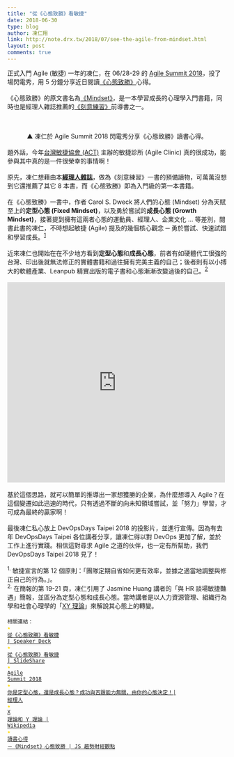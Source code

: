 ```yaml
---
title: "從《心態致勝》看敏捷"
date: 2018-06-30
type: blog
author: 凍仁翔
link: http://note.drx.tw/2018/07/see-the-agile-from-mindset.html
layout: post
comments: true
---
```


正式入門 Agile (敏捷) 一年的凍仁，在 06/28-29 的 <a href="https://summit.ithome.com.tw/agile/" target="_blank">Agile Summit 2018</a>，投了場閃電秀，用 5 分鐘分享近日閱讀<a href="https://play.google.com/store/books/details?id=XTEkDwAAQBAJ" target="_blank">《心態致勝》</a>心得。<br /><br />《心態致勝》的原文書名為<a href="https://www.amazon.com/Mindset-Psychology-Carol-S-Dweck/dp/0345472322" target="_blank">《Mindset》</a>，是一本學習成長的心理學入門書籍，同時也是經理人雜誌推薦的<a href="http://www.books.com.tw/products/0010752714">《刻意練習》</a>前導書之一。<br /><br /><div style="text-align: center;"><script async="" class="speakerdeck-embed" data-id="5d829ee1c8f14fec96b011c8c075dc38" data-ratio="1.33333333333333" src="//speakerdeck.com/assets/embed.js"></script><br />▲ 凍仁於 Agile Summit 2018 閃電秀分享《心態致勝》讀書心得。</div><a name='more'></a><br />題外話，今年<a href="https://act.club.tw/" target="_blank">台灣敏捷協會 (ACT)</a> 主辦的敏捷診所 (Agile Clinic) 真的很成功，能參與其中真的是一件很榮幸的事情啊！<br /><br />原先，凍仁想藉由本<b><a href="https://www.managertoday.com.tw/magazine/view/127424" target="_blank">經理人雜誌</a></b>，做為《刻意練習》一書的預備讀物，可萬萬沒想到它還推薦了其它 8 本書，而《心態致勝》即為入門級的第一本書籍。<br /><br />在《心態致勝》一書中，作者 Carol S. Dweck 將人們的心態 (Mindset) 分為天賦至上的<b>定型心態 (Fixed Mindset)</b>，以及勇於嘗試的<b>成長心態 (Growth Mindset)</b>，接著提到擁有這兩者心態的運動員、經理人、企業文化 … 等差別，閱書此書的凍仁，不時想起敏捷 (Agile) 提及的幾個核心觀念 ─ 勇於嘗試、快速試錯和學習成長。<sup><a href="https://note.drx.tw/2018/07/see-the-agile-from-mindset.html#principles">1</a></sup><br /><br />近來凍仁也開始在在不少地方看到<b>定型心態</b>和<b>成長心態</b>，前者有如硬體代工很強的台灣、印出後就無法修正的實體書籍和過往擁有完美主義的自己；後者則有以小搏大的軟體產業、Leanpub 精實出版的電子書和心態漸漸改變過後的自己。<sup><a href="https://note.drx.tw/2018/07/see-the-agile-from-mindset.html#talking-agile-with-the-hr">2</a></sup><br /><br /><iframe allow="encrypted-media" allowtransparency="true" frameborder="0" height="461" scrolling="no" src="https://www.facebook.com/plugins/post.php?href=https%3A%2F%2Fwww.facebook.com%2Fchusiang.lai%2Fposts%2F10209294270633082&amp;width=500" style="border: none; overflow: hidden;" width="500"></iframe><br /><br />基於這個思路，就可以簡單的推導出一家想獲勝的企業，為什麼想導入 Agile？在這個變遷如此迅速的時代，只有透過不斷的向未知領域嘗試，並「努力」學習，才可成為最終的贏家啊！<br /><br />最後凍仁私心放上 DevOpsDays Taipei 2018 的投影片，並進行宣傳。因為有去年 DevOpsDays Taipei 各位講者分享，讓凍仁得以對 DevOps 更加了解，並於工作上進行實踐。相信這對尋求 Agile 之道的伙伴，也一定有所幫助，我們 DevOpsDays Taipei 2018 見了！<br /><br /><span class="Comment"><sup><a id="principles">1.</a></sup> 敏捷宣言的第 12 個原則：「團隊定期自省如何更有效率，並據之適當地調整與修正自己的行為。」。<br /><sup><a id="talking-agile-with-the-hr">2.</a></sup> 在簡報的第 19-21 頁，凍仁引用了 Jasmine Huang 講者的「與 HR 談場敏捷豔遇」簡報，並區分為定型心態和成長心態。當時講者是以人力資源管理、組織行為學和社會心理學的「<a href="https://zh.wikipedia.org/zh-tw/X理论和Y理论" target="_blank">XY 理論</a>」來解說其心態上的轉變。</span><br /><br /><code class="ref">相關連結：<br /><span style="color: #ffdb00;">★</span> <a href="https://speakerdeck.com/chusiang/see-the-agile-from-mindset" target="_blank">從《心態致勝》看敏捷 | Speaker Deck</a><br /><span style="color: #ffdb00;">★</span> <a href="https://www.slideshare.net/freezejonny/see-the-agile-from-mindset" target="_blank">從《心態致勝》看敏捷 | SlideShare</a><br /><span style="color: #ffdb00;">★</span> <a href="https://summit.ithome.com.tw/agile/" target="_blank">Agile Summit 2018</a><br /><span style="color: #ffdb00;">★</span> <a href="https://www.managertoday.com.tw/articles/view/51814" target="_blank">你是定型心態，還是成長心態？成功與否跟能力無關，由你的心態決定！| 經理人</a><br /><span style="color: #ffdb00;">★</span> <a href="https://zh.wikipedia.org/zh-tw/X理论和Y理论" target="_blank">X 理論和 Y 理論 | Wikipedia</a><br /><span style="color: #ffdb00;">★</span> <a href="https://justininvesting.wordpress.com/2018/02/04/mindset/" target="_blank">讀書心得 －《Mindset》心態致勝 | JS 趨勢財經觀點</a><br /></code>